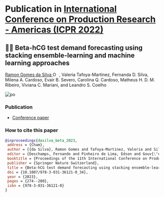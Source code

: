 # Publication in [International Conference on Production Research - Americas (ICPR 2022)](https://link.springer.com/book/10.1007/978-3-031-36121-0)

## :pregnant_woman::test_tube: Beta-hCG test demand forecasting using stacking ensemble-learning and machine learning approaches

[Ramon Gomes da Silva <img src="https://orcid.org/sites/default/files/images/orcid_16x16.png" style="width:1em;margin-right:.5em;" alt="ORCID iD icon"></img>][RamonID], Valeria Tafoya-Martinez, Fernanda D. Silva, Milena A. Cardoso, Evair B. Severo, Carolina Q. Cardoso, Matheus H. D. M. Ribeiro, Viviana C. Mariani, and Leandro S. Coelho

![po](https://user-images.githubusercontent.com/47225177/182515746-21951b3c-fc5d-48f7-b7b9-583e7d5d4c73.png)

### Publication
- [Conference paper](https://link.springer.com/chapter/10.1007/978-3-031-36121-0_34)

### How to cite this paper
```bibtex
@inproceedings{dasilva_beta_2023,
 address = {Cham},
 author = {{da Silva}, Ramon Gomes and Tafoya-Martinez, Valeria and Silva, Fernanda D'amico and Cardoso, Milena Andreuzo and Severo, Evair Borges and Cardoso, Carolina Queiroz and Ribeiro, Matheus Henrique Dal Molin and Mariani, Viviana Cocco and Coelho, Leandro Santos},
 editor = {Deschamps, Fernando and Pinheiro de Lima, Edson and Gouv{\^e}a da Costa, S{\'e}rgio E. and G. Trentin, Marcelo},
 booktitle = {Proceedings of the 11th International Conference on Production Research -- Americas},
 publisher = {Springer Nature Switzerland},
 title = {Beta-hCG test demand forecasting using stacking ensemble-learning and machine learning approaches},
 doi = {10.1007/978-3-031-36121-0_34},
 year = {2023},
 pages = {274--280},
 isbn = {978-3-031-36121-0}
}
```

[RamonID]: https://orcid.org/0000-0001-8580-7695
